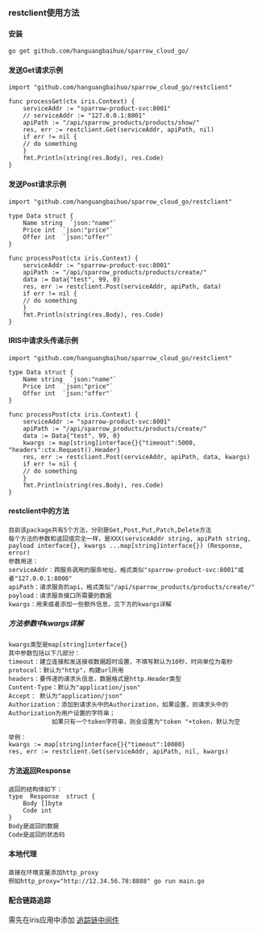 ### restclient使用方法

#### 安装

    go get github.com/hanguangbaihuo/sparrow_cloud_go/
    
#### 发送Get请求示例

	import "github.com/hanguangbaihuo/sparrow_cloud_go/restclient"
	
    func processGet(ctx iris.Context) {
	    serviceAddr := "sparrow-product-svc:8001"
	    // serviceAddr := "127.0.0.1:8001"
	    apiPath := "/api/sparrow_products/products/show/"
	    res, err := restclient.Get(serviceAddr, apiPath, nil)
	    if err != nil {
	    // do something
	    }
	    fmt.Println(string(res.Body), res.Code)
    }

#### 发送Post请求示例
	
	import "github.com/hanguangbaihuo/sparrow_cloud_go/restclient"

	type Data struct { 
		Name string  `json:"name"` 
		Price int  `json:"price"` 
		Offer int  `json:"offer"` 
	}
	
    func processPost(ctx iris.Context) {
	    serviceAddr := "sparrow-product-svc:8001"
	    apiPath := "/api/sparrow_products/products/create/"
	    data := Data{"test", 99, 0}
	    res, err := restclient.Post(serviceAddr, apiPath, data)
	    if err != nil {
	    // do something
	    }
	    fmt.Println(string(res.Body), res.Code)
    }

#### IRIS中请求头传递示例

	import "github.com/hanguangbaihuo/sparrow_cloud_go/restclient"
	
	type Data struct { 
		Name string  `json:"name"` 
		Price int  `json:"price"` 
		Offer int  `json:"offer"` 
	}
	
    func processPost(ctx iris.Context) {
	    serviceAddr := "sparrow-product-svc:8001"
	    apiPath := "/api/sparrow_products/products/create/"
	    data := Data{"test", 99, 0}
	    kwargs := map[string]interface{}{"timeout":5000, "headers":ctx.Request().Header}
	    res, err := restclient.Post(serviceAddr, apiPath, data, kwargs)
	    if err != nil {
	    // do something
	    }
	    fmt.Println(string(res.Body), res.Code)
    }

#### restclient中的方法

	目前该package共有5个方法，分别是Get,Post,Put,Patch,Delete方法
	每个方法的参数和返回值完全一样，是XXX(serviceAddr string, apiPath string, payload interface{}, kwargs ...map[string]interface{}) (Response, error)
	参数用途：
	serviceAddr：跨服务调用的服务地址，格式类似"sparrow-product-svc:8001"或者"127.0.0.1:8000"
	apiPath：请求服务的api，格式类似"/api/sparrow_products/products/create/"
	payload：请求服务接口所需要的数据
	kwargs：用来或者添加一些额外信息，见下方的kwargs详解
	
##### 方法参数中kwargs详解
	
	kwargs类型是map[string]interface{}
	其中参数包括以下几部分：
	timeout：建立连接和发送接收数据超时设置，不填写默认为10秒，时间单位为毫秒
	protocol：默认为"http"，构建url所用
	headers：要传递的请求头信息，数据格式是http.Header类型
	Content-Type：默认为"application/json"
	Accept： 默认为"application/json"
	Authorization：添加到请求头中的Authorization，如果设置，则请求头中的Authorization为用户设置的字符串；
				如果只有一个token字符串，则会设置为"token "+token，默认为空
	
	举例：
	kwargs := map[string]interface{}{"timeout":10000}
	res, err := restclient.Get(serviceAddr, apiPath, nil, kwargs)

#### 方法返回Response
	
	返回的结构体如下：
	type  Response  struct {
		Body []byte
		Code int
	}
	Body是返回的数据
	Code是返回的状态码

#### 本地代理

	直接在环境变量添加http_proxy
	例如http_proxy="http://12.34.56.78:8888" go run main.go
		
#### 配合链路追踪

需先在iris应用中添加 [追踪链中间件](/middleware/opentracing/README.md)
